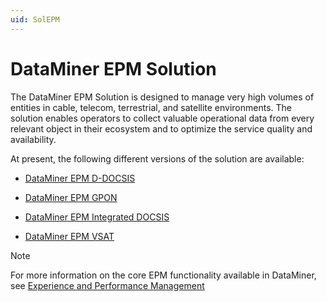 ```yaml
---
uid: SolEPM
---
```


# DataMiner EPM Solution

The DataMiner EPM Solution is designed to manage very high volumes of entities in cable, telecom, terrestrial, and satellite environments. The solution enables operators to collect valuable operational data from every relevant object in their ecosystem and to optimize the service quality and availability.

At present, the following different versions of the solution are available:

- [DataMiner EPM D-DOCSIS](xref:EPM_D-DOCSIS)

- [DataMiner EPM GPON](xref:EPM_GPON)

- [DataMiner EPM Integrated DOCSIS](xref:EPM_I-DOCSIS)

- [DataMiner EPM VSAT](xref:EPM_VSAT)

> [!NOTE]
> For more information on the core EPM functionality available in DataMiner, see [Experience and Performance Management](xref:EPM)
